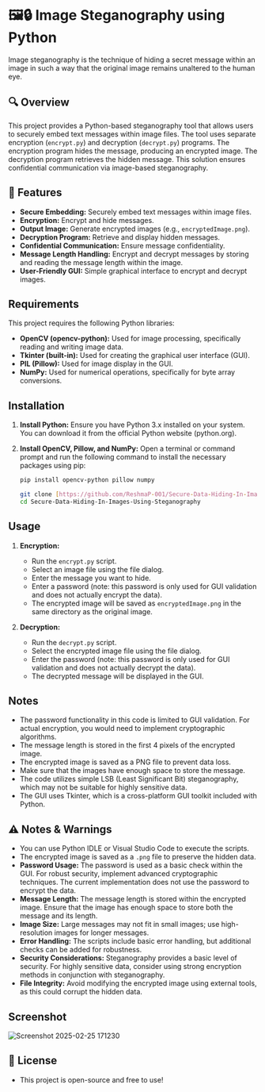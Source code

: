 # 🖼️🔒 Image Steganography using Python

Image steganography is the technique of hiding a secret message within an image in such a way that the original image remains unaltered to the human eye.

## 🔍 Overview

This project provides a Python-based steganography tool that allows users to securely embed text messages within image files. The tool uses separate encryption (`encrypt.py`) and decryption (`decrypt.py`) programs. The encryption program hides the message, producing an encrypted image. The decryption program retrieves the hidden message. This solution ensures confidential communication via image-based steganography.

## 🚀 Features

-   **Secure Embedding:** Securely embed text messages within image files.
-   **Encryption:** Encrypt and hide messages.
-   **Output Image:** Generate encrypted images (e.g., `encryptedImage.png`).
-   **Decryption Program:** Retrieve and display hidden messages.
-   **Confidential Communication:** Ensure message confidentiality.
-   **Message Length Handling:** Encrypt and decrypt messages by storing and reading the message length within the image.
-   **User-Friendly GUI:** Simple graphical interface to encrypt and decrypt images.

## Requirements

This project requires the following Python libraries:

-   **OpenCV (opencv-python):** Used for image processing, specifically reading and writing image data.
-   **Tkinter (built-in):** Used for creating the graphical user interface (GUI).
-   **PIL (Pillow):** Used for image display in the GUI.
-   **NumPy:** Used for numerical operations, specifically for byte array conversions.


## Installation

1.  **Install Python:** Ensure you have Python 3.x installed on your system. You can download it from the official Python website (python.org).

2.  **Install OpenCV, Pillow, and NumPy:** Open a terminal or command prompt and run the following command to install the necessary packages using pip:

    ```bash
    pip install opencv-python pillow numpy
    ```

    ```bash
    git clone [https://github.com/ReshmaP-001/Secure-Data-Hiding-In-Images-Using-Steganography.git](https://github.com/ReshmaP-001/Secure-Data-Hiding-In-Images-Using-Steganography.git)
    cd Secure-Data-Hiding-In-Images-Using-Steganography
    ```

## Usage

1.  **Encryption:**
    -   Run the `encrypt.py` script.
    -   Select an image file using the file dialog.
    -   Enter the message you want to hide.
    -   Enter a password (note: this password is only used for GUI validation and does not actually encrypt the data).
    -   The encrypted image will be saved as `encryptedImage.png` in the same directory as the original image.

2.  **Decryption:**
    -   Run the `decrypt.py` script.
    -   Select the encrypted image file using the file dialog.
    -   Enter the password (note: this password is only used for GUI validation and does not actually decrypt the data).
    -   The decrypted message will be displayed in the GUI.

## Notes

-   The password functionality in this code is limited to GUI validation. For actual encryption, you would need to implement cryptographic algorithms.
-   The message length is stored in the first 4 pixels of the encrypted image.
-   The encrypted image is saved as a PNG file to prevent data loss.
-   Make sure that the images have enough space to store the message.
-   The code utilizes simple LSB (Least Significant Bit) steganography, which may not be suitable for highly sensitive data.
-   The GUI uses Tkinter, which is a cross-platform GUI toolkit included with Python.

## ⚠️ Notes & Warnings

-   You can use Python IDLE or Visual Studio Code to execute the scripts.
-   The encrypted image is saved as a `.png` file to preserve the hidden data.
-   **Password Usage:** The password is used as a basic check within the GUI. For robust security, implement advanced cryptographic techniques. The current implementation does not use the password to encrypt the data.
-   **Message Length:** The message length is stored within the encrypted image. Ensure that the image has enough space to store both the message and its length.
-   **Image Size:** Large messages may not fit in small images; use high-resolution images for longer messages.
-   **Error Handling:** The scripts include basic error handling, but additional checks can be added for robustness.
-   **Security Considerations:** Steganography provides a basic level of security. For highly sensitive data, consider using strong encryption methods in conjunction with steganography.
-   **File Integrity:** Avoid modifying the encrypted image using external tools, as this could corrupt the hidden data.

## Screenshot

![Screenshot 2025-02-25 171230](https://github.com/user-attachments/assets/df20b3bc-d503-4f8c-b6eb-5d075a3769f6)

## 📜 License

-   This project is open-source and free to use!
